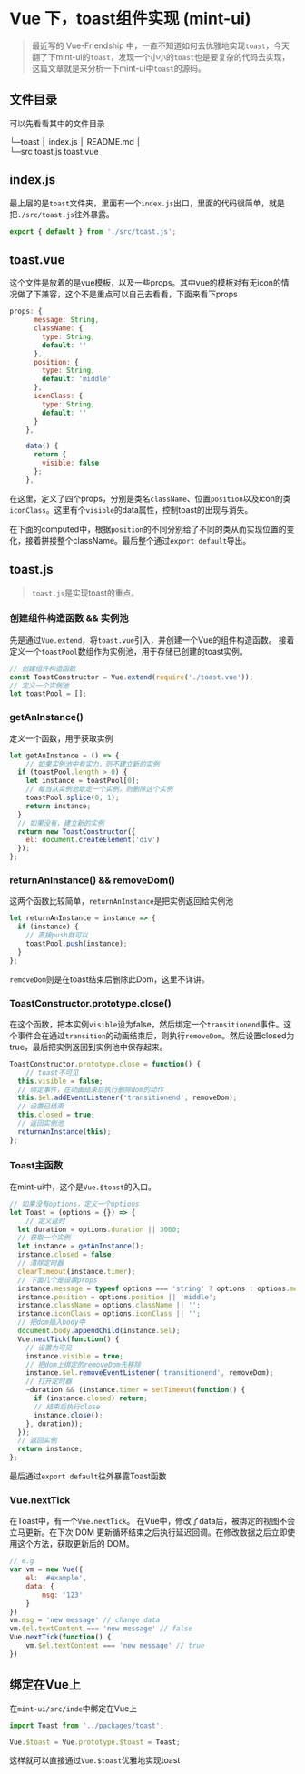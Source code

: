 # Vue 下，toast组件实现 (mint-ui)

> 最近写的 Vue-Friendship 中，一直不知道如何去优雅地实现``toast``，今天翻了下mint-ui的``toast``，发现一个小小的``toast``也是要复杂的代码去实现，这篇文章就是来分析一下mint-ui中``toast``的源码。

## 文件目录
可以先看看其中的文件目录

└─toast
    │  index.js
    │  README.md
    │  
    └─src
            toast.js
            toast.vue
## index.js
最上层的是``toast``文件夹，里面有一个``index.js``出口，里面的代码很简单，就是把``./src/toast.js``往外暴露。

```javascript
export { default } from './src/toast.js';
```

## toast.vue
这个文件是放着的是vue模板，以及一些props。其中vue的模板对有无icon的情况做了下兼容，这个不是重点可以自己去看看，下面来看下props

```javascript
props: {
      message: String,
      className: {
        type: String,
        default: ''
      },
      position: {
        type: String,
        default: 'middle'
      },
      iconClass: {
        type: String,
        default: ''
      }
    },

    data() {
      return {
        visible: false
      };
    },
```

在这里，定义了四个props，分别是类名``className``、位置``position``以及icon的类``iconClass``。这里有个``visible``的data属性，控制toast的出现与消失。

在下面的computed中，根据``position``的不同分别给了不同的类从而实现位置的变化，接着拼接整个className。最后整个通过``export default``导出。

## toast.js
> ``toast.js``是实现toast的重点。

### 创建组件构造函数 && 实例池
先是通过``Vue.extend``，将``toast.vue``引入，并创建一个Vue的组件构造函数。
接着定义一个``toastPool``数组作为实例池，用于存储已创建的toast实例。
```javascript
// 创建组件构造函数
const ToastConstructor = Vue.extend(require('./toast.vue')); 
// 定义一个实例池
let toastPool = [];
```


### getAnInstance()
定义一个函数，用于获取实例
```javascript
let getAnInstance = () => {
    // 如果实例池中有实力，则不建立新的实例
  if (toastPool.length > 0) {
    let instance = toastPool[0];
    // 每当从实例池取走一个实例，则删除这个实例
    toastPool.splice(0, 1);
    return instance;
  }
  // 如果没有，建立新的实例
  return new ToastConstructor({
    el: document.createElement('div')
  });
};
```

### returnAnInstance() && removeDom()
这两个函数比较简单，``returnAnInstance``是把实例返回给实例池
```javascript
let returnAnInstance = instance => {  
  if (instance) {
    // 直接push就可以
    toastPool.push(instance);
  }
};
```

``removeDom``则是在toast结束后删除此Dom，这里不详讲。

### ToastConstructor.prototype.close()
在这个函数，把本实例``visible``设为false，然后绑定一个``transitionend``事件。这个事件会在通过``transition``的动画结束后，则执行``removeDom``。然后设置closed为true，最后把实例返回到实例池中保存起来。
```javascript
ToastConstructor.prototype.close = function() {
    // toast不可见
  this.visible = false;
  // 绑定事件，在动画结束后执行删除dom的动作
  this.$el.addEventListener('transitionend', removeDom);
  // 设置已结束
  this.closed = true;
  // 返回实例池
  returnAnInstance(this);
};
```

### Toast主函数

在mint-ui中，这个是``Vue.$toast``的入口。
```javascript
// 如果没有options，定义一个options
let Toast = (options = {}) => {
    // 定义延时
  let duration = options.duration || 3000;
  // 获取一个实例
  let instance = getAnInstance();
  instance.closed = false;
  // 清除定时器
  clearTimeout(instance.timer);
  // 下面几个是设置props
  instance.message = typeof options === 'string' ? options : options.message;
  instance.position = options.position || 'middle';
  instance.className = options.className || '';
  instance.iconClass = options.iconClass || '';
  // 把dom插入body中
  document.body.appendChild(instance.$el);
  Vue.nextTick(function() {
    // 设置为可见
    instance.visible = true;
    // 把dom上绑定的removeDom先移除
    instance.$el.removeEventListener('transitionend', removeDom);
    // 打开定时器
    ~duration && (instance.timer = setTimeout(function() {
      if (instance.closed) return;
      // 结束后执行close
      instance.close();
    }, duration));
  });
  // 返回实例
  return instance;
};

```
最后通过``export default``往外暴露Toast函数

### Vue.nextTick
在Toast中，有一个``Vue.nextTick``。
在Vue中，修改了data后，被绑定的视图不会立马更新。在下次 DOM 更新循环结束之后执行延迟回调。在修改数据之后立即使用这个方法，获取更新后的 DOM。
```javascript
// e.g
var vm = new Vue({
    el: '#example',
    data: {
        msg: '123'
    }
})
vm.msg = 'new message' // change data
vm.$el.textContent === 'new message' // false
Vue.nextTick(function() {
    vm.$el.textContent === 'new message' // true
})
```

## 绑定在Vue上
在``mint-ui/src/inde``中绑定在Vue上
```javascript
import Toast from '../packages/toast';

Vue.$toast = Vue.prototype.$toast = Toast;
```

这样就可以直接通过``Vue.$toast``优雅地实现toast


